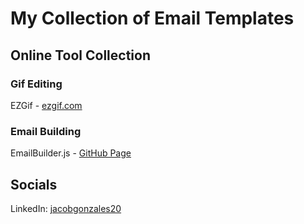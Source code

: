 # My Collection of Email Templates

## Online Tool Collection 
### Gif Editing
EZGif - [ezgif.com](https://ezgif.com/?utm_source=github&utm_medium=social&utm_campaign=jacobgonzales20)

### Email Building
EmailBuilder.js - [GitHub Page](https://github.com/usewaypoint/email-builder-js)

## Socials
LinkedIn: [jacobgonzales20](https://www.linkedin.com/comm/mynetwork/discovery-see-all?usecase=PEOPLE_FOLLOWS&followMember=jacobgonzales20)
